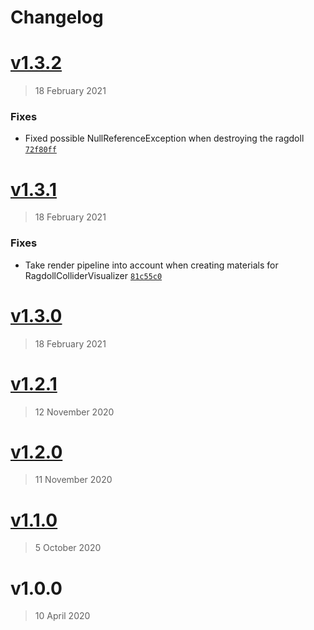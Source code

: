# Changelog

# [v1.3.2](https://github.com/hairibar/Hairibar.Ragdoll/compare/v1.3.1...v1.3.2)

> 18 February 2021




### Fixes

- Fixed possible NullReferenceException when destroying the ragdoll [`72f80ff`](https://github.com/hairibar/Hairibar.Ragdoll/commit/72f80ff277a125105e7751ed49015426099139cc)



# [v1.3.1](https://github.com/hairibar/Hairibar.Ragdoll/compare/v1.3.0...v1.3.1)

> 18 February 2021




### Fixes

- Take render pipeline into account when creating materials for RagdollColliderVisualizer [`81c55c0`](https://github.com/hairibar/Hairibar.Ragdoll/commit/81c55c0fbcf905676225c689b42e55cd2165ab87)



# [v1.3.0](https://github.com/hairibar/Hairibar.Ragdoll/compare/v1.2.1...v1.3.0)

> 18 February 2021







# [v1.2.1](https://github.com/hairibar/Hairibar.Ragdoll/compare/v1.2.0...v1.2.1)

> 12 November 2020







# [v1.2.0](https://github.com/hairibar/Hairibar.Ragdoll/compare/v1.1.0...v1.2.0)

> 11 November 2020







# [v1.1.0](https://github.com/hairibar/Hairibar.Ragdoll/compare/v1.0.0...v1.1.0)

> 5 October 2020







# v1.0.0

> 10 April 2020







